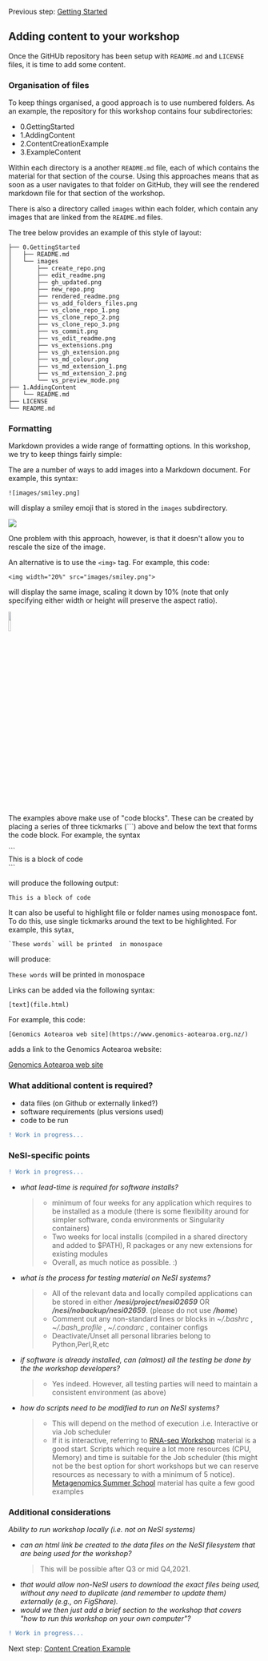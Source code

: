 Previous step: [Getting Started](../0.GettingStarted)


## Adding content to your workshop

Once the GitHUb repository has been setup with `README.md` and `LICENSE` files, it is time to add some content.

### Organisation of files

To keep things organised, a good approach is to use numbered folders.  As an example, the repository for this workshop contains four subdirectories:

 - 0.GettingStarted
 - 1.AddingContent
 - 2.ContentCreationExample
 - 3.ExampleContent

Within each directory is a another `README.md` file, each of which contains the material for that section of the course. Using this approaches means that as soon as a user navigates to that folder on GitHub, they will see the rendered markdown file for that section of the workshop.

There is also a directory called `images` within each folder, which contain any images that are linked from the `README.md` files.

The tree below provides an example of this style of layout:

```
├── 0.GettingStarted
│   ├── README.md
│   └── images
│       ├── create_repo.png
│       ├── edit_readme.png
│       ├── gh_updated.png
│       ├── new_repo.png
│       ├── rendered_readme.png
│       ├── vs_add_folders_files.png
│       ├── vs_clone_repo_1.png
│       ├── vs_clone_repo_2.png
│       ├── vs_clone_repo_3.png
│       ├── vs_commit.png
│       ├── vs_edit_readme.png
│       ├── vs_extensions.png
│       ├── vs_gh_extension.png
│       ├── vs_md_colour.png
│       ├── vs_md_extension_1.png
│       ├── vs_md_extension_2.png
│       └── vs_preview_mode.png
├── 1.AddingContent
│   └── README.md
├── LICENSE
└── README.md
```

### Formatting

Markdown provides a wide range of formatting options. In this workshop, we try to keep things fairly simple:

The are a number of ways to add images into a Markdown document.  For example, this syntax:

```
![images/smiley.png]
```

will display a smiley emoji that is stored in the `images` subdirectory.

![](images/smiley.png)

One problem with this approach, however, is that it doesn't allow you to rescale the size of the image.

An alternative is to use the `<img>` tag. For example, this code:

```
<img width="20%" src="images/smiley.png">
```

will display the same image, scaling it down by 10% (note that only specifying either width or height will preserve the aspect ratio).

<img width="10%" src="images/smiley.png">

The examples above make use of "code blocks".  These can be created by placing a series of three tickmarks (```) above and below the text that forms the code block. For example, the syntax

\`\`\`<BR>
This is a block of code<BR>
\`\`\`

will produce the following output:

```
This is a block of code
```

It can also be useful to highlight file or folder names using monospace font.  To do this, use single tickmarks around the text to be highlighted.  For example, this sytax,

```
`These words` will be printed  in monospace
```

will produce:

`These words` will be printed  in monospace

Links can be added via the following syntax:

```
[text](file.html)
```

For example, this code:

```
[Genomics Aotearoa web site](https://www.genomics-aotearoa.org.nz/)
```

adds a link to the Genomics Aotearoa website:

[Genomics Aotearoa web site](https://www.genomics-aotearoa.org.nz/)

### What additional content is required?

 - data files (on Github or externally linked?)
 - software requirements (plus versions used)
 - code to be run

```diff
! Work in progress...
```
### NeSI-specific points

```diff
! Work in progress...
```


 - *what lead-time is required for software installs?*
      >* minimum of four weeks for any application which requires to be installed as a module (there is some flexibility around for simpler software, conda environments or Singularity containers)
      >* Two weeks for local installs (compiled in a shared directory and added to $PATH), R packages or any new extensions for existing modules
      >* Overall, as much notice as possible. :) 
 - *what is the process for testing material on NeSI systems?*
      >* All of the relevant data and locally compiled applications can be stored in either ***/nesi/project/nesi02659*** OR ***/nesi/nobackup/nesi02659***. (please do not use ***/home***)
      >* Comment out any non-standard lines or blocks in *~/.bashrc* , *~/.bash_profile* , *~/.condarc* , container configs
      >* Deactivate/Unset all personal libraries belong to Python,Perl,R,etc
 - *if software is already installed, can (almost) all the testing be done by the the workshop developers?*
      >* Yes indeed. However, all testing parties will need to maintain a consistent environment (as above)
 - *how do scripts need to be modified to run on NeSI systems?*
      >* This will depend on the method of execution .i.e. Interactive or via Job scheduler
      >* If it is interactive, referring to [RNA-seq Workshop](https://github.com/GenomicsAotearoa/RNA-seq-workshop) material is a good start. Scripts which require a lot more resources (CPU, Memory) and time is suitable for the Job scheduler (this might not be the best option for short workshops but we can reserve resources as necessary to with a minimum of 5 notice). [Metagenomics Summer School](https://github.com/GenomicsAotearoa/metagenomics_summer_school/blob/master/materials/day3/ex10_viruses.md) material has quite a few good examples

### Additional considerations
 
*Ability to run workshop locally (i.e. not on NeSI systems)*

- *can an html link be created to the data files on the NeSI filesystem that are being used for the workshop?*
    >This will be possible after Q3 or mid Q4,2021.  
- *that would allow non-NeSI users to download the exact files being used, without any need to duplicate (and remember to update them) externally (e.g., on FigShare).*
- *would we then just add a brief section to the workshop that covers "how to run this workshop on your own computer"?*

```diff
! Work in progress...
```

Next step: [Content Creation Example](../2.ContentCreationExample)
